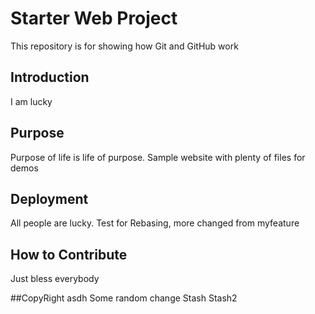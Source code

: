 # Starter Web Project

This repository is for showing how Git and GitHub work


## Introduction

I am lucky

## Purpose

Purpose of life is life of purpose.
Sample website with plenty of files for demos

## Deployment

All people are lucky.
Test for Rebasing, more changed from myfeature

## How to Contribute
Just bless everybody

##CopyRight
asdh
Some random change
Stash
Stash2
